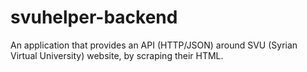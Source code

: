 # svuhelper-backend
An application that provides an API (HTTP/JSON) around SVU (Syrian Virtual University) website, by scraping their HTML.
